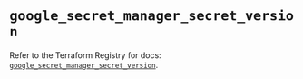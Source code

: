 # `google_secret_manager_secret_version`

Refer to the Terraform Registry for docs: [`google_secret_manager_secret_version`](https://registry.terraform.io/providers/hashicorp/google-beta/5.42.0/docs/resources/google_secret_manager_secret_version).
